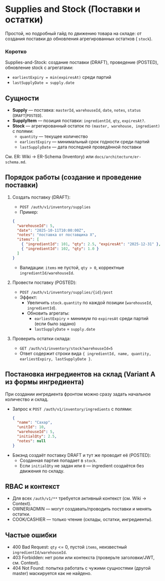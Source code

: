 # Supplies and Stock (Поставки и остатки)

Простой, но подробный гайд по движению товара на складе: от создания поставки до обновления агрегированных остатков (
`stock`).

### Коротко

Supplies-and-Stock: создание поставки (DRAFT), проведение (POSTED), обновление stock с агрегатами:

- `earliestExpiry = min(expiresAt)` среди партий
- `lastSupplyDate = supply.date`

## Сущности

- **Supply** — поставка: `masterId`, `warehouseId`, `date`, `notes`, `status` (`DRAFT`|`POSTED`).
- **SupplyItem** — позиция поставки: `ingredientId`, `qty`, `expiresAt?`.
- **Stock** — агрегированный остаток по `(master, warehouse, ingredient)` с полями:
    - `quantity` — текущее количество
    - `earliestExpiry` — минимальный срок годности среди партий
    - `lastSupplyDate` — дата последней проведённой поставки

См. ER: Wiki → ER-Schema (Inventory) или `docs/architecture/er-schema.md`.

## Порядок работы (создание и проведение поставки)

1. Создать поставку (DRAFT):
    - `POST /auth/v1/inventory/supplies`
    - Пример:
   ```json
   {
     "warehouseId": 5,
     "date": "2025-10-11T10:00:00Z",
     "notes": "поставка от поставщика X",
     "items": [
       { "ingredientId": 101, "qty": 2.5, "expiresAt": "2025-12-31" },
       { "ingredientId": 102, "qty": 1.0 }
     ]
   }
   ```
    - Валидации: `items` не пустой, `qty > 0`, корректные `ingredientId/warehouseId`.

2. Провести поставку (POSTED):
    - `POST /auth/v1/inventory/supplies/{id}/post`
    - Эффект:
        - Увеличить `stock.quantity` по каждой позиции (`warehouseId`, `ingredientId`).
        - Обновить агрегаты:
            - `earliestExpiry` = минимум по `expiresAt` среди партий (если было задано)
            - `lastSupplyDate` = `supply.date`

3. Проверить остатки склада:
    - `GET /auth/v1/inventory/stock?warehouseId=5`
    - Ответ содержит строки вида `{ ingredientId, name, quantity, earliestExpiry, lastSupplyDate }`.

## Постановка ингредиентов на склад (Variant A из формы ингредиента)

При создании ингредиента фронтом можно сразу задать начальное количество и склад.

- Запрос к `POST /auth/v1/inventory/ingredients` с полями:
  ```json
  {
    "name": "Сахар",
    "unitId": 10,
    "warehouseId": 5,
    "initialQty": 2.5,
    "notes": null
  }
  ```
- Бэкэнд создаёт поставку DRAFT и тут же проводит её (POSTED):
    - Созданная партия попадает в `stock`.
    - Если `initialQty` не задан или `0` — ingredient создаётся без движения по складу.

## RBAC и контекст

- Для всех `/auth/v1/**` требуется активный контекст (см. Wiki → Context).
- OWNER/ADMIN — могут создавать/проводить поставки и менять остатки.
- COOK/CASHIER — только чтение (склады, остатки, ингредиенты).

## Частые ошибки

- 400 Bad Request: `qty` <= 0, пустой `items`, неизвестный `ingredientId/warehouseId`.
- 403 Forbidden: нет роли или контекста (проверьте заголовки/JWT, см. Context).
- 404 Not Found: попытка работать с чужими сущностями (другой master) маскируется как не найдено.
